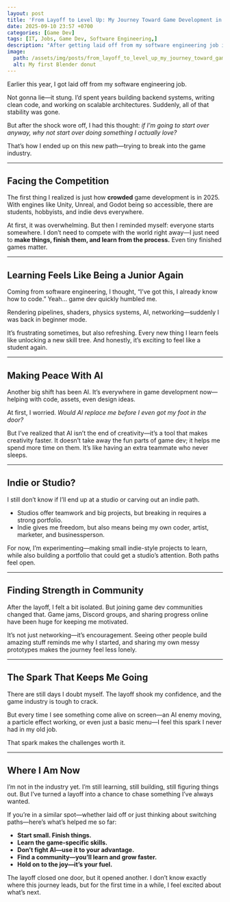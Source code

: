 ```yaml
---
layout: post
title: 'From Layoff to Level Up: My Journey Toward Game Development in 2025'
date: 2025-09-10 23:57 +0700
categories: [Game Dev]
tags: [IT, Jobs, Game Dev, Software Engineering,]
description: "After getting laid off from my software engineering job in 2025, I decided to chase a long-time dream: breaking into the game industry. Here’s my journey so far—the challenges, the lessons, and the spark that keeps me going."
image:
  path: /assets/img/posts/from_layoff_to_level_up_my_journey_toward_game_development_in_2025.webp
  alt: My first Blender donut
---
```


Earlier this year, I got laid off from my software engineering job.

Not gonna lie—it stung. I’d spent years building backend systems, writing clean code, and working on scalable architectures. Suddenly, all of that stability was gone.

But after the shock wore off, I had this thought: *if I’m going to start over anyway, why not start over doing something I actually love?*

That’s how I ended up on this new path—trying to break into the game industry.

---

## Facing the Competition

The first thing I realized is just how **crowded** game development is in 2025. With engines like Unity, Unreal, and Godot being so accessible, there are students, hobbyists, and indie devs everywhere.

At first, it was overwhelming. But then I reminded myself: everyone starts somewhere. I don’t need to compete with the world right away—I just need to **make things, finish them, and learn from the process.** Even tiny finished games matter.

---

## Learning Feels Like Being a Junior Again

Coming from software engineering, I thought, “I’ve got this, I already know how to code.” Yeah… game dev quickly humbled me.

Rendering pipelines, shaders, physics systems, AI, networking—suddenly I was back in beginner mode.

It’s frustrating sometimes, but also refreshing. Every new thing I learn feels like unlocking a new skill tree. And honestly, it’s exciting to feel like a student again.

---

## Making Peace With AI

Another big shift has been AI. It’s everywhere in game development now—helping with code, assets, even design ideas.

At first, I worried. *Would AI replace me before I even got my foot in the door?*

But I’ve realized that AI isn’t the end of creativity—it’s a tool that makes creativity faster. It doesn’t take away the fun parts of game dev; it helps me spend more time on them. It’s like having an extra teammate who never sleeps.

---

## Indie or Studio?

I still don’t know if I’ll end up at a studio or carving out an indie path.

- Studios offer teamwork and big projects, but breaking in requires a strong portfolio.
- Indie gives me freedom, but also means being my own coder, artist, marketer, and businessperson.

For now, I’m experimenting—making small indie-style projects to learn, while also building a portfolio that could get a studio’s attention. Both paths feel open.

---

## Finding Strength in Community

After the layoff, I felt a bit isolated. But joining game dev communities changed that. Game jams, Discord groups, and sharing progress online have been huge for keeping me motivated.

It’s not just networking—it’s encouragement. Seeing other people build amazing stuff reminds me why I started, and sharing my own messy prototypes makes the journey feel less lonely.

---

## The Spark That Keeps Me Going

There are still days I doubt myself. The layoff shook my confidence, and the game industry is tough to crack.

But every time I see something come alive on screen—an AI enemy moving, a particle effect working, or even just a basic menu—I feel this spark I never had in my old job.

That spark makes the challenges worth it.

---

## Where I Am Now

I’m not in the industry yet. I’m still learning, still building, still figuring things out. But I’ve turned a layoff into a chance to chase something I’ve always wanted.

If you’re in a similar spot—whether laid off or just thinking about switching paths—here’s what’s helped me so far:

- **Start small. Finish things.**
- **Learn the game-specific skills.**
- **Don’t fight AI—use it to your advantage.**
- **Find a community—you’ll learn and grow faster.**
- **Hold on to the joy—it’s your fuel.**

The layoff closed one door, but it opened another. I don’t know exactly where this journey leads, but for the first time in a while, I feel excited about what’s next.
